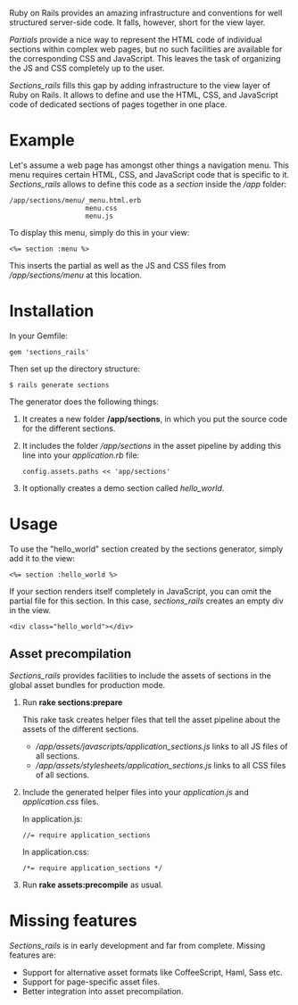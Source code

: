 Ruby on Rails provides an amazing infrastructure and conventions for well structured server-side code. 
It falls, however, short for the view layer. 

_Partials_ provide a nice way to represent the HTML code of individual sections within complex web pages, 
but no such facilities are available for the corresponding CSS and JavaScript. 
This leaves the task of organizing the JS and CSS completely up to the user.

_Sections_rails_ fills this gap by adding infrastructure to the view layer of Ruby on Rails.
It allows to define and use the HTML, CSS, and JavaScript code of dedicated 
sections of pages together in one place.


# Example

Let's assume a web page has amongst other things a navigation menu.
This menu requires certain HTML, CSS, and JavaScript code that is specific to it.
_Sections_rails_ allows to define this code as a _section_ inside the _/app_ folder:

    /app/sections/menu/_menu.html.erb
                       menu.css
                       menu.js

To display this menu, simply do this in your view:

    <%= section :menu %>

This inserts the partial as well as the JS and CSS files from _/app/sections/menu_ at this location.


# Installation

In your Gemfile:

    gem 'sections_rails'

Then set up the directory structure:

    $ rails generate sections

The generator does the following things:

1.  It creates a new folder __/app/sections__,
    in which you put the source code for the different sections.

2.  It includes the folder _/app/sections_ in the asset pipeline by adding this line into your _application.rb_ file:

        config.assets.paths << 'app/sections'

3.  It optionally creates a demo section called _hello_world_.


# Usage

To use the "hello_world" section created by the sections generator, simply add it to the view:

    <%= section :hello_world %>

If your section renders itself completely in JavaScript, you can omit the partial file for this section.
In this case, _sections_rails_ creates an empty div in the view.

    <div class="hello_world"></div>


## Asset precompilation

_Sections_rails_ provides facilities to include the assets of sections in the global asset
bundles for production mode.

1.  Run __rake sections:prepare__
    
    This rake task creates helper files that tell the asset pipeline about the assets of the different sections.

    * _/app/assets/javascripts/application_sections.js_ links to all JS files of all sections.
    * _/app/assets/stylesheets/application_sections.js_ links to all CSS files of all sections.

2.  Include the generated helper files into your _application.js_ and _application.css_ files.

    In application.js:
    
        //= require application_sections

    In application.css:
    
        /*= require application_sections */    

3.  Run __rake assets:precompile__ as usual.


# Missing features

_Sections_rails_ is in early development and far from complete. Missing features are:

* Support for alternative asset formats like CoffeeScript, Haml, Sass etc.
* Support for page-specific asset files.
* Better integration into asset precompilation.
